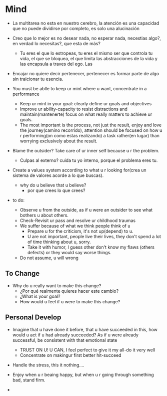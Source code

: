 # Mind

* La multitarea no esta en nuestro cerebro, la atención es una capacidad que no puede dividirse por completo, es solo una alucinación

* Creo que lo mejor es no desear nada, no esperar nada, necestias algo?, en verdad lo necesitas?, que esta de más? 
	- Tu eres el que lo estropeas, tu eres el mismo ser que controla tu vida, el que se bloquea, el que limita las abstracciones de la vida y las encapsula a traves del ego. Las

* Encajar no quiere decir pertenecer, pertenecer es formar parte de algo sin traicionar tu esencia.

* You must be ablle to keep ur mint where u want, concentrate in a performance
	- Keep ur mint in your goal: clearly define ur goals and objectives
	- Improve ur ability-capacity to resist distractions and maintain(mantenerte) focus on what really matters to achieve ur goals.
	- The most important is the process, not just the result, enjoy and love the journey(camino recorrido), attention should be focused on how u r performing(on como estas realizando) a task rather(en lugar) than worrying exclusively about the result.

- Blame the outsider? Take care of ur inner self because u r the problem.
	- Culpas al externo? cuida tu yo interno, porque el problema eres tu.	

- Create a values system according to what u r looking for(crea un sistema de valores acorde a lo que buscas).
	- why do u believe that u believe?
		- por que crees lo que crees?

- to do:
	- Observe u from the outside, as if u were an outsider to see what bothers u about others.
	- Check-Revisit ur pass and resolve ur childhood traumas
	- We suffer because of what we think people think of u
		- Prepare u for the criticism, it's not up(depend) to u.
		- U are not important, people live their lives, they don't spend a lot of time thinking about u, sorry.
		- Take it with humor, I guess other don't know my flaws (others defects) or they would say worse things.
	- Do not assume, u will wrong

## To Change

- Why do u really want to make this change?
	- ¿Por qué realmente quieres hacer este cambio?
	- ¿What is your goal?
	- How would u feel if u were to make this change?

## Personal Develop

* Imagine that u have done it before, that u have succeeded in this, how would u act if u had already succeeded? As if u were already successful, be consistent with that emotional state
	- TRUST ON U! U CAN, I feel perfect to give it my all-do it very well
	- Concentrate on makingur first better hit-succeed

* Handle the stress, this it nothing....
* Enjoy when u r beaing happy, but when u r going through something bad, stand firm.
* 
